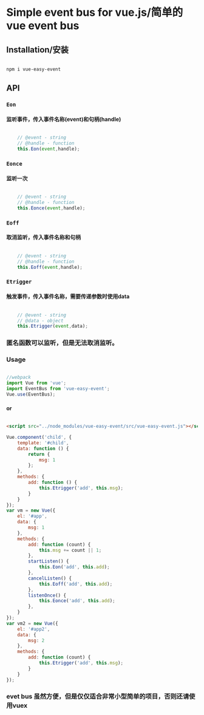 # Simple event bus for vue.js/简单的vue event bus

## Installation/安装

``` bash

npm i vue-easy-event

```

## API

### `Eon`

#### 监听事件，传入事件名称(event)和句柄(handle)

``` js

    // @event - string
    // @handle - function
    this.Eon(event,handle);

```

### `Eonce`

#### 监听一次

``` js

    // @event - string
    // @handle - function
    this.Eonce(event,handle);

```

### `Eoff`

#### 取消监听，传入事件名称和句柄

``` js

    // @event - string
    // @handle - function
    this.Eoff(event,handle);

```

### `Etrigger`

#### 触发事件，传入事件名称，需要传递参数时使用data

``` js

    // @event - string
    // @data - object
    this.Etrigger(event,data);

```

### 匿名函数可以监听，但是无法取消监听。


### Usage

``` js

//webpack
import Vue from 'vue';
import EventBus from 'vue-easy-event';
Vue.use(EventBus);


```
#### or

``` html

<script src="../node_modules/vue-easy-event/src/vue-easy-event.js"></script>

```

``` js
Vue.component('child', {
    template: '#child',
    data: function () {
        return {
            msg: 1
        };
    },
    methods: {
        add: function () {
            this.Etrigger('add', this.msg);
        }
    }
});
var vm = new Vue({
    el: '#app',
    data: {
        msg: 1
    },
    methods: {
        add: function (count) {
            this.msg += count || 1;
        },
        startListen() {
            this.Eon('add', this.add);
        },
        cancelListen() {
            this.Eoff('add', this.add);
        },
        listenOnce() {
            this.Eonce('add', this.add);
        },
    }
});
var vm2 = new Vue({
    el: '#app2',
    data: {
        msg: 2
    },
    methods: {
        add: function (count) {
            this.Etrigger('add', this.msg);
        }
    }
});

```

### evet bus 虽然方便，但是仅仅适合非常小型简单的项目，否则还请使用vuex